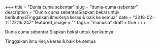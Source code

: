+++
title = "Dunia cuma sebentar"
slug = "dunia-cuma-sebentar"
description = "Dunia cuma sebentarSiapkan bekal untuk berikutnyaTinggalkan ilmuKerja keras & baik ke semua"
date = "2018-02-11T22:16:24Z"
featured_image = ""
tags = "manusia"
draft = true
+++ 
 
Dunia cuma sebentar
Siapkan bekal untuk berikutnya

Tinggalkan ilmu
Kerja keras & baik ke semua